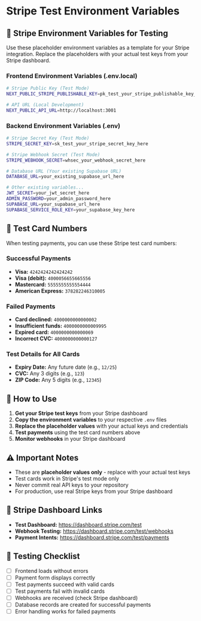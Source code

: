 # Stripe Test Environment Variables

## 🔑 Stripe Environment Variables for Testing

Use these placeholder environment variables as a template for your Stripe integration. Replace the placeholders with your actual test keys from your Stripe dashboard.

### Frontend Environment Variables (.env.local)

```bash
# Stripe Public Key (Test Mode)
NEXT_PUBLIC_STRIPE_PUBLISHABLE_KEY=pk_test_your_stripe_publishable_key_here

# API URL (Local Development)
NEXT_PUBLIC_API_URL=http://localhost:3001
```

### Backend Environment Variables (.env)

```bash
# Stripe Secret Key (Test Mode)
STRIPE_SECRET_KEY=sk_test_your_stripe_secret_key_here

# Stripe Webhook Secret (Test Mode)
STRIPE_WEBHOOK_SECRET=whsec_your_webhook_secret_here

# Database URL (Your existing Supabase URL)
DATABASE_URL=your_existing_supabase_url_here

# Other existing variables...
JWT_SECRET=your_jwt_secret_here
ADMIN_PASSWORD=your_admin_password_here
SUPABASE_URL=your_supabase_url_here
SUPABASE_SERVICE_ROLE_KEY=your_supabase_key_here
```

## 🧪 Test Card Numbers

When testing payments, you can use these Stripe test card numbers:

### Successful Payments
- **Visa:** `4242424242424242`
- **Visa (debit):** `4000056655665556`
- **Mastercard:** `5555555555554444`
- **American Express:** `378282246310005`

### Failed Payments
- **Card declined:** `4000000000000002`
- **Insufficient funds:** `4000000000009995`
- **Expired card:** `4000000000000069`
- **Incorrect CVC:** `4000000000000127`

### Test Details for All Cards
- **Expiry Date:** Any future date (e.g., `12/25`)
- **CVC:** Any 3 digits (e.g., `123`)
- **ZIP Code:** Any 5 digits (e.g., `12345`)

## 🚀 How to Use

1. **Get your Stripe test keys** from your Stripe dashboard
2. **Copy the environment variables** to your respective `.env` files
3. **Replace the placeholder values** with your actual keys and credentials
4. **Test payments** using the test card numbers above
5. **Monitor webhooks** in your Stripe dashboard

## ⚠️ Important Notes

- These are **placeholder values only** - replace with your actual test keys
- Test cards work in Stripe's test mode only
- Never commit real API keys to your repository
- For production, use real Stripe keys from your Stripe dashboard

## 🔗 Stripe Dashboard Links

- **Test Dashboard:** https://dashboard.stripe.com/test
- **Webhook Testing:** https://dashboard.stripe.com/test/webhooks
- **Payment Intents:** https://dashboard.stripe.com/test/payments

## 📝 Testing Checklist

- [ ] Frontend loads without errors
- [ ] Payment form displays correctly
- [ ] Test payments succeed with valid cards
- [ ] Test payments fail with invalid cards
- [ ] Webhooks are received (check Stripe dashboard)
- [ ] Database records are created for successful payments
- [ ] Error handling works for failed payments 